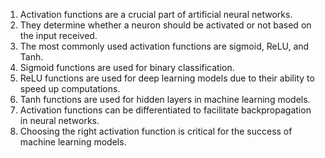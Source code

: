 1. Activation functions are a crucial part of artificial neural networks.
2. They determine whether a neuron should be activated or not based on the input received.
3. The most commonly used activation functions are sigmoid, ReLU, and Tanh.
4. Sigmoid functions are used for binary classification.
5. ReLU functions are used for deep learning models due to their ability to speed up computations.
6. Tanh functions are used for hidden layers in machine learning models.
7. Activation functions can be differentiated to facilitate backpropagation in neural networks.
8. Choosing the right activation function is critical for the success of machine learning models.